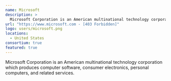 ```yaml
---
name: Microsoft
description: > 
  Microsoft Corporation is an American multinational technology corporation which produces computer software, consumer electronics, personal computers, and related services.
url: "https://www.microsoft.com - [403 Forbidden]"
logo: users/microsoft.png
locations: 
  - United States
consortium: true
featured: true
---
```


Microsoft Corporation is an American multinational technology corporation which produces computer software, consumer electronics, personal computers, and related services.
